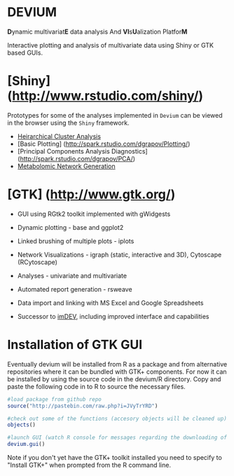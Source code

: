 DEVIUM
======

<b>D</b>ynamic multivariat<b>E</b> data analysis And <b>VI</b>s<b>U</b>alization Platfor<b>M</b>

Interactive plotting and analysis of multivariate data using Shiny or GTK based GUIs.

[Shiny] (http://www.rstudio.com/shiny/)
======
Prototypes for some of the analyses implemented in ```Devium``` can be viewed in the browser using the ```Shiny``` framework. 
- [Heirarchical Cluster Analysis](http://spark.rstudio.com/dgrapov/Heatmap/)
- [Basic Plotting] (http://spark.rstudio.com/dgrapov/Plotting/)
- [Principal Components Analysis Diagnostics] (http://spark.rstudio.com/dgrapov/PCA/)
- [Metabolomic Network Generation](http://spark.rstudio.com/dgrapov/MetaMapR)


[GTK] (http://www.gtk.org/)
======
  - GUI using RGtk2 toolkit implemented with gWidgests 
 
  - Dynamic plotting - base and ggplot2 
 
  - Linked brushing of multiple plots -  iplots
 
  - Network Visualizations - igraph (static, interactive and 3D), Cytoscape (RCytoscape)
 
  - Analyses - univariate and multivariate
 
  - Automated report generation - rsweave
  
  - Data import and linking with MS Excel and Google Spreadsheets
  
  - Successor to <a href="https://sourceforge.net/projects/imdev/">imDEV</a>, including improved interface and capabilities


Installation of GTK GUI
======
<p>Eventually devium will be installed from R as a package and from alternative repositories where it can be bundled with GTK+ components.
For now it can be installed by using the source code in the devium/R directory.
Copy and paste the following code in to R to source the necessary files.</p>

 ```r
 #load package from github repo
source("http://pastebin.com/raw.php?i=JVyTrYRD")

#check out some of the functions (accesory objects will be cleaned up)
objects()

#launch GUI (watch R console for messages regarding the downloading of dependancies)
devium.gui()

 ```
 Note if you don't yet have the GTK+ toolkit installed you need to specify to "Install GTK+" when prompted from the R command line.
 



